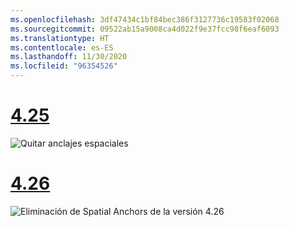 ```yaml
---
ms.openlocfilehash: 3df47434c1bf84bec386f3127736c19583f02068
ms.sourcegitcommit: 09522ab15a9008ca4d022f9e37fcc98f6eaf6093
ms.translationtype: HT
ms.contentlocale: es-ES
ms.lasthandoff: 11/30/2020
ms.locfileid: "96354526"
---
```

# <a name="425"></a>[4.25](#tab/425)

![Quitar anclajes espaciales](../images/unreal-spatialanchors-remove.PNG)

# <a name="426"></a>[4.26](#tab/426)

![Eliminación de Spatial Anchors de la versión 4.26](../images/local-spatial-anchors-img-04.png)
